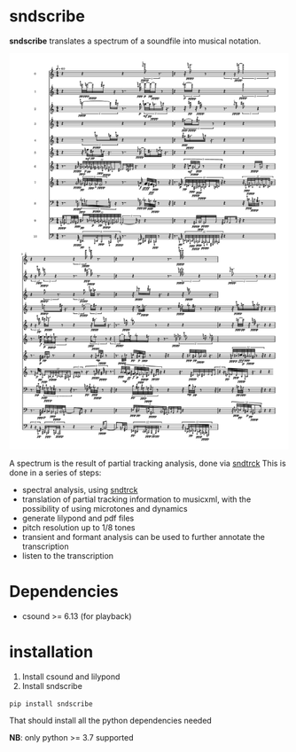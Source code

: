 # sndscribe

**sndscribe** translates a spectrum of a soundfile into musical notation.

![](pics/count3.png)


A spectrum is the result of partial tracking analysis, done via
[sndtrck]
This is done in a series of steps:

* spectral analysis, using [sndtrck]
* translation of partial tracking information to musicxml, with the
  possibility of using microtones and dynamics
* generate lilypond and pdf files
* pitch resolution up to 1/8 tones
* transient and formant analysis can be used to further annotate the transcription
* listen to the transcription

# Dependencies

* csound >= 6.13 (for playback)


# installation

1) Install csound and lilypond
2) Install sndscribe

`pip install sndscribe`

That should install all the python dependencies needed

**NB**: only python >= 3.7 supported
  

[sndtrck]: https://github.com/gesellkammer/sndtrck
[csound-plugins]: https://github.com/csound-plugins/csound-plugins